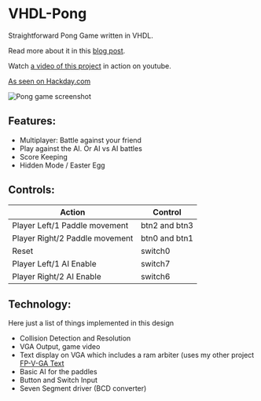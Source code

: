 VHDL-Pong
=========

Straightforward Pong Game written in VHDL.

Read more about it in this [blog post](http://ericeastwood.com/blog/9/pong-on-a-fpga).

Watch [a video of this project](https://www.youtube.com/watch?v=H2etR0ogEfI) in action on youtube.

[As seen on Hackday.com](http://hackaday.com/2013/12/26/fubarino-contest-fpga-pong/)

![Pong game screenshot](http://i.imgur.com/6vYlZQA.png)

## Features:

 - Multiplayer: Battle against your friend
 - Play against the AI. Or AI vs AI battles
 - Score Keeping
 - Hidden Mode / Easter Egg
 

## Controls:

Action | Control
------ | -----------
Player Left/1 Paddle movement | btn2 and btn3
Player Right/2 Paddle movement | btn0 and btn1
Reset | switch0
Player Left/1 AI Enable | switch7
Player Right/2 AI Enable | switch6


## Technology:

Here just a list of things implemented in this design

 - Collision Detection and Resolution
 - VGA Output, game video
 - Text display on VGA which includes a ram arbiter (uses my other project [FP-V-GA Text](https://github.com/MadLittleMods/FP-V-GA-Text)
 - Basic AI for the paddles
 - Button and Switch Input
 - Seven Segment driver (BCD converter)
 


